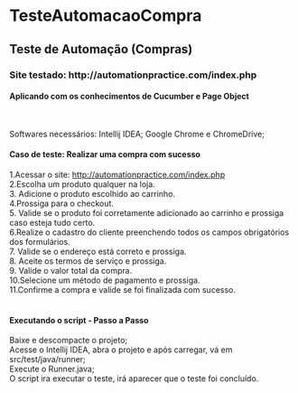 # TesteAutomacaoCompra

<h2>Teste de Automação (Compras) </h2>
<h3>Site testado: http://automationpractice.com/index.php </h3>
<h4> Aplicando com os conhecimentos de Cucumber e Page Object </h4> <br /> 

Softwares necessários: Intellij IDEA; Google Chrome e ChromeDrive; <br/>

<h4> Caso de teste: Realizar uma compra com sucesso </h4>

1.Acessar o site: http://automationpractice.com/index.php <br/>
2.Escolha um produto qualquer na loja. <br/>
3. Adicione o produto escolhido ao carrinho. <br/>
4.Prossiga para o checkout. <br/>
5. Valide se o produto foi corretamente adicionado ao carrinho e prossiga caso esteja tudo certo. <br/>
6.Realize o cadastro do cliente preenchendo todos os campos obrigatórios dos formulários. <br/>
7. Valide se o endereço está correto e prossiga. <br/>
8. Aceite os termos de serviço e prossiga. <br/>
9. Valide o valor total da compra. <br/>
10.Selecione um método de pagamento e prossiga. <br/>
11.Confirme a compra e valide se foi finalizada com sucesso. <br/> <br/>

<h4> Executando o script - Passo a Passo </h4>
Baixe e descompacte o projeto; <br/>
Acesse o Intellij IDEA, abra o projeto e após carregar, vá em src/test/java/runner; <br/>
Execute o Runner.java; <br/>
O script ira executar o teste, irá aparecer que o teste foi concluído.
